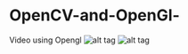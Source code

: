 # OpenCV-and-OpenGl-
Video using Opengl
![alt tag](http://imgur.com/a/zq3eB)
![alt tag](http://imgur.com/iPOCtx7)
